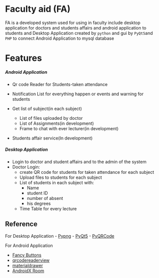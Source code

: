 # Faculty aid (FA)
FA is a developed system used for using in faculty include desktop application for doctors and students affairs  and android application to students
and Desktop Application created by `python` and gui by `PyQt5`and `PHP` to connect Android Application to mysql database 

# Features

##### Android Application
 
 - Qr code Reader for  Students-taken attendance
 - Notification List for everything happen or events and warning for students
 - Get list of subject(in each subject)
	 - List of files uploaded by doctor
	 - List of Assignments(in development)
	 - Frame to chat with ever lecturer(in development)
	
 - Students affair service(In development) 
##### Desktop Application
 - Login to doctor and student affairs and to the admin of the system
 - Doctor Login:
	- create QR code for students for taken attendance for  each subject
	- Upload files to students for each subject 
	- List of students in each subject with:
		- Name
		- student ID
		- number of absent
		- his degrees
	- Time Table for every lecture

## Reference
For Desktop Application
	 - [Pypng](https://github.com/drj11/pypng)
	 - [PyQt5](https://www.riverbankcomputing.com/software/pyqt/intro)
	 - [PyQRCode](https://pypi.org/project/PyQRCode/) 

For Android Application

 - [Fancy Buttons](https://github.com/medyo/Fancybuttons)
 - [qrcodereaderview](https://github.com/dlazaro66/QRCodeReaderView)
 - [materialdrawer](https://github.com/mikepenz/MaterialDrawer)
 - [AndroidX Room](https://developer.android.com/jetpack/androidx/releases/room)
